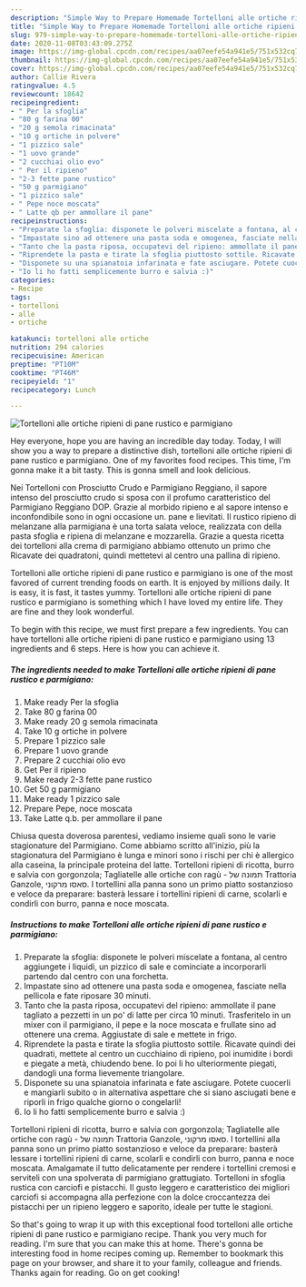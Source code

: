 ```yaml
---
description: "Simple Way to Prepare Homemade Tortelloni alle ortiche ripieni di pane rustico e parmigiano"
title: "Simple Way to Prepare Homemade Tortelloni alle ortiche ripieni di pane rustico e parmigiano"
slug: 979-simple-way-to-prepare-homemade-tortelloni-alle-ortiche-ripieni-di-pane-rustico-e-parmigiano
date: 2020-11-08T03:43:09.275Z
image: https://img-global.cpcdn.com/recipes/aa07eefe54a941e5/751x532cq70/tortelloni-alle-ortiche-ripieni-di-pane-rustico-e-parmigiano-recipe-main-photo.jpg
thumbnail: https://img-global.cpcdn.com/recipes/aa07eefe54a941e5/751x532cq70/tortelloni-alle-ortiche-ripieni-di-pane-rustico-e-parmigiano-recipe-main-photo.jpg
cover: https://img-global.cpcdn.com/recipes/aa07eefe54a941e5/751x532cq70/tortelloni-alle-ortiche-ripieni-di-pane-rustico-e-parmigiano-recipe-main-photo.jpg
author: Callie Rivera
ratingvalue: 4.5
reviewcount: 18642
recipeingredient:
- " Per la sfoglia"
- "80 g farina 00"
- "20 g semola rimacinata"
- "10 g ortiche in polvere"
- "1 pizzico sale"
- "1 uovo grande"
- "2 cucchiai olio evo"
- " Per il ripieno"
- "2-3 fette pane rustico"
- "50 g parmigiano"
- "1 pizzico sale"
- " Pepe noce moscata"
- " Latte qb per ammollare il pane"
recipeinstructions:
- "Preparate la sfoglia: disponete le polveri miscelate a fontana, al centro aggiungete i liquidi, un pizzico di sale e cominciate a incorporarli partendo dal centro con una forchetta."
- "Impastate sino ad ottenere una pasta soda e omogenea, fasciate nella pellicola e fate riposare 30 minuti."
- "Tanto che la pasta riposa, occupatevi del ripieno: ammollate il pane tagliato a pezzetti in un po&#39; di latte per circa 10 minuti. Trasferitelo in un mixer con il parmigiano, il pepe e la noce moscata e frullate sino ad ottenere una crema. Aggiustate di sale e mettete in frigo."
- "Riprendete la pasta e tirate la sfoglia piuttosto sottile. Ricavate quindi dei quadrati, mettete al centro un cucchiaino di ripieno, poi inumidite i bordi e piegate a metà, chiudendo bene. Io poi li ho ulteriormente piegati, dandogli una forma lievemente triangolare."
- "Disponete su una spianatoia infarinata e fate asciugare. Potete cuocerli e mangiarli subito o in alternativa aspettare che si siano asciugati bene e riporli in frigo qualche giorno o congelarli!"
- "Io li ho fatti semplicemente burro e salvia :)"
categories:
- Recipe
tags:
- tortelloni
- alle
- ortiche

katakunci: tortelloni alle ortiche 
nutrition: 294 calories
recipecuisine: American
preptime: "PT10M"
cooktime: "PT46M"
recipeyield: "1"
recipecategory: Lunch

---
```



![Tortelloni alle ortiche ripieni di pane rustico e parmigiano](https://img-global.cpcdn.com/recipes/aa07eefe54a941e5/751x532cq70/tortelloni-alle-ortiche-ripieni-di-pane-rustico-e-parmigiano-recipe-main-photo.jpg)

Hey everyone, hope you are having an incredible day today. Today, I will show you a way to prepare a distinctive dish, tortelloni alle ortiche ripieni di pane rustico e parmigiano. One of my favorites food recipes. This time, I'm gonna make it a bit tasty. This is gonna smell and look delicious.

Nei Tortelloni con Prosciutto Crudo e Parmigiano Reggiano, il sapore intenso del prosciutto crudo si sposa con il profumo caratteristico del Parmigiano Reggiano DOP. Grazie al morbido ripieno e al sapore intenso e inconfondibile sono in ogni occasione un. pane e lievitati. Il rustico ripieno di melanzane alla parmigiana è una torta salata veloce, realizzata con della pasta sfoglia e ripiena di melanzane e mozzarella. Grazie a questa ricetta dei tortelloni alla crema di parmigiano abbiamo ottenuto un primo che Ricavate dei quadratoni, quindi mettetevi al centro una pallina di ripieno.

Tortelloni alle ortiche ripieni di pane rustico e parmigiano is one of the most favored of current trending foods on earth. It is enjoyed by millions daily. It is easy, it is fast, it tastes yummy. Tortelloni alle ortiche ripieni di pane rustico e parmigiano is something which I have loved my entire life. They are fine and they look wonderful.


To begin with this recipe, we must first prepare a few ingredients. You can have tortelloni alle ortiche ripieni di pane rustico e parmigiano using 13 ingredients and 6 steps. Here is how you can achieve it.

<!--inarticleads1-->

##### The ingredients needed to make Tortelloni alle ortiche ripieni di pane rustico e parmigiano:

1. Make ready  Per la sfoglia
1. Take 80 g farina 00
1. Make ready 20 g semola rimacinata
1. Take 10 g ortiche in polvere
1. Prepare 1 pizzico sale
1. Prepare 1 uovo grande
1. Prepare 2 cucchiai olio evo
1. Get  Per il ripieno
1. Make ready 2-3 fette pane rustico
1. Get 50 g parmigiano
1. Make ready 1 pizzico sale
1. Prepare  Pepe, noce moscata
1. Take  Latte q.b. per ammollare il pane


Chiusa questa doverosa parentesi, vediamo insieme quali sono le varie stagionature del Parmigiano. Come abbiamo scritto all&#39;inizio, più la stagionatura del Parmigiano è lunga e minori sono i rischi per chi è allergico alla caseina, la principale proteina del latte. Tortelloni ripieni di ricotta, burro e salvia con gorgonzola; Tagliatelle alle ortiche con ragù - תמונה של ‪Trattoria Ganzole‬, סאסו מרקוני. I tortellini alla panna sono un primo piatto sostanzioso e veloce da preparare: basterà lessare i tortellini ripieni di carne, scolarli e condirli con burro, panna e noce moscata. 

<!--inarticleads2-->

##### Instructions to make Tortelloni alle ortiche ripieni di pane rustico e parmigiano:

1. Preparate la sfoglia: disponete le polveri miscelate a fontana, al centro aggiungete i liquidi, un pizzico di sale e cominciate a incorporarli partendo dal centro con una forchetta.
1. Impastate sino ad ottenere una pasta soda e omogenea, fasciate nella pellicola e fate riposare 30 minuti.
1. Tanto che la pasta riposa, occupatevi del ripieno: ammollate il pane tagliato a pezzetti in un po&#39; di latte per circa 10 minuti. Trasferitelo in un mixer con il parmigiano, il pepe e la noce moscata e frullate sino ad ottenere una crema. Aggiustate di sale e mettete in frigo.
1. Riprendete la pasta e tirate la sfoglia piuttosto sottile. Ricavate quindi dei quadrati, mettete al centro un cucchiaino di ripieno, poi inumidite i bordi e piegate a metà, chiudendo bene. Io poi li ho ulteriormente piegati, dandogli una forma lievemente triangolare.
1. Disponete su una spianatoia infarinata e fate asciugare. Potete cuocerli e mangiarli subito o in alternativa aspettare che si siano asciugati bene e riporli in frigo qualche giorno o congelarli!
1. Io li ho fatti semplicemente burro e salvia :)


Tortelloni ripieni di ricotta, burro e salvia con gorgonzola; Tagliatelle alle ortiche con ragù - תמונה של ‪Trattoria Ganzole‬, סאסו מרקוני. I tortellini alla panna sono un primo piatto sostanzioso e veloce da preparare: basterà lessare i tortellini ripieni di carne, scolarli e condirli con burro, panna e noce moscata. Amalgamate il tutto delicatamente per rendere i tortellini cremosi e serviteli con una spolverata di parmigiano grattugiato. Tortelloni in sfoglia rustica con carciofi e pistacchi. Il gusto leggero e caratteristico dei migliori carciofi si accompagna alla perfezione con la dolce croccantezza dei pistacchi per un ripieno leggero e saporito, ideale per tutte le stagioni. 

So that's going to wrap it up with this exceptional food tortelloni alle ortiche ripieni di pane rustico e parmigiano recipe. Thank you very much for reading. I'm sure that you can make this at home. There's gonna be interesting food in home recipes coming up. Remember to bookmark this page on your browser, and share it to your family, colleague and friends. Thanks again for reading. Go on get cooking!
